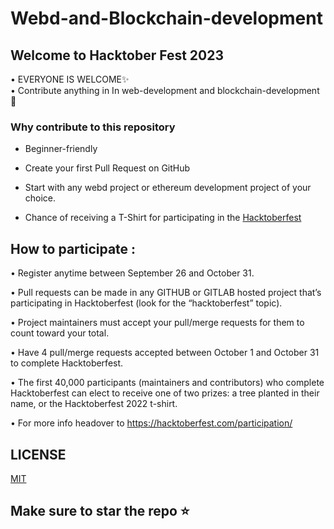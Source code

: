 # Webd-and-Blockchain-development

## Welcome to Hacktober Fest 2023

• EVERYONE IS WELCOME✨    
• Contribute anything in In web-development and blockchain-development 🙌




### Why contribute to this repository

  

- Beginner-friendly

  

- Create your first Pull Request on GitHub

  

- Start with any webd project or ethereum development project of your choice.

  

- Chance of receiving a T-Shirt for participating in the [Hacktoberfest](https://hacktoberfest.digitalocean.com)


## How to participate :  

• Register anytime between September 26 and October 31.

• Pull requests can be made in any GITHUB or GITLAB hosted project that’s participating in Hacktoberfest (look for the “hacktoberfest” topic).

• Project maintainers must accept your pull/merge requests for them to count toward your total.

• Have 4 pull/merge requests accepted between October 1 and October 31 to complete Hacktoberfest.

• The first 40,000 participants (maintainers and contributors) who complete Hacktoberfest can elect to receive one of two prizes: a tree planted in their name, or the   Hacktoberfest 2022 t-shirt.

• For more info headover to https://hacktoberfest.com/participation/


## LICENSE
  
[MIT]([https://github.com/naveen3011/DSA/blob/main/license])

## Make sure to star the repo ⭐
